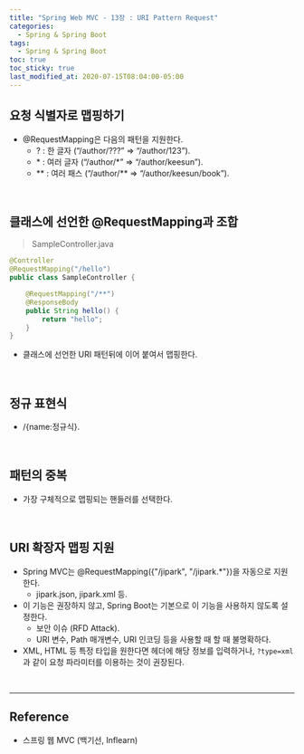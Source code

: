 ```yaml
---
title: "Spring Web MVC - 13장 : URI Pattern Request"
categories:
  - Spring & Spring Boot  
tags:
  - Spring & Spring Boot
toc: true
toc_sticky: true
last_modified_at: 2020-07-15T08:04:00-05:00
---
```


## 요청 식별자로 맵핑하기

* @RequestMapping은 다음의 패턴을 지원한다.
	* ? : 한 글자 (“/author/???” => “/author/123”).
	* \* : 여러 글자 (“/author/\*” => “/author/keesun”).
	* \*\* : 여러 패스 (“/author/\*\* => “/author/keesun/book”).

<br>

## 클래스에 선언한 @RequestMapping과 조합

> SampleController.java

```java
@Controller
@RequestMapping("/hello")
public class SampleController {

    @RequestMapping("/**")
    @ResponseBody
    public String hello() {
        return "hello";
    }
}
```

* 클래스에 선언한 URI 패턴뒤에 이어 붙여서 맵핑한다.

<br>

## 정규 표현식

* /{name:정규식}.

<br>

## 패턴의 중복

* 가장 구체적으로 맵핑되는 핸들러를 선택한다.

<br>

## URI 확장자 맵핑 지원

* Spring MVC는 @RequestMapping({"/jipark", "/jipark.\*"})을 자동으로 지원한다.
  * jipark.json, jipark.xml 등.
* 이 기능은 권장하지 않고, Spring Boot는 기본으로 이 기능을 사용하지 않도록 설정한다.
	* 보안 이슈 (RFD Attack).
	* URI 변수, Path 매개변수, URI 인코딩 등을 사용할 때 할 때 불명확하다.
* XML, HTML 등 특정 타입을 원한다면 헤더에 해당 정보를 입력하거나, `?type=xml` 과 같이 요청 파라미터를 이용하는 것이 권장된다.

<br>

---

## Reference

*	스프링 웹 MVC (백기선, Inflearn)

